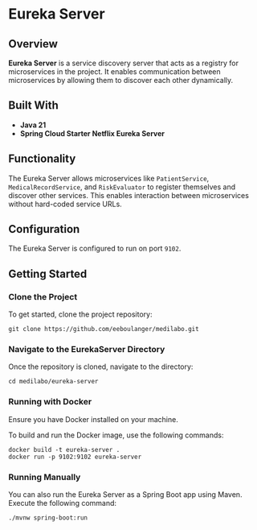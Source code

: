 # Eureka Server

## Overview

**Eureka Server** is a service discovery server that acts as a registry for microservices in the project. It enables
communication between microservices by allowing them to discover each other dynamically.

## Built With

- **Java 21**
- **Spring Cloud Starter Netflix Eureka Server**

## Functionality

The Eureka Server allows microservices like `PatientService`, `MedicalRecordService`, and `RiskEvaluator` to register
themselves and discover other services. This enables interaction between microservices without hard-coded service URLs.

## Configuration

The Eureka Server is configured to run on port `9102`.

## Getting Started

### Clone the Project

To get started, clone the project repository:

    git clone https://github.com/eeboulanger/medilabo.git

### Navigate to the EurekaServer Directory

Once the repository is cloned, navigate to the directory:

    cd medilabo/eureka-server

### Running with Docker

Ensure you have Docker installed on your machine.

To build and run the Docker image, use the following commands:

    docker build -t eureka-server .
    docker run -p 9102:9102 eureka-server

### Running Manually

You can also run the Eureka Server as a Spring Boot app using Maven. Execute the following command:

    ./mvnw spring-boot:run
